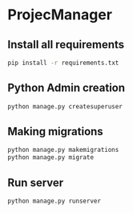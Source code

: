 # ProjecManager 
## Install all requirements
```sh
pip install -r requirements.txt
```

## Python Admin creation
```sh
python manage.py createsuperuser
```

## Making migrations
```sh
python manage.py makemigrations
python manage.py migrate
```

## Run server
```sh
python manage.py runserver
```


